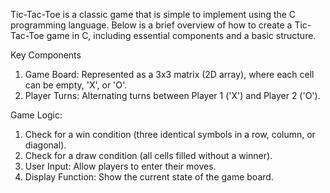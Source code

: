 Tic-Tac-Toe is a classic game that is simple to implement using the C programming language. 
Below is a brief overview of how to create a Tic-Tac-Toe game in C, including essential components and a basic structure.

Key Components
1. Game Board: Represented as a 3x3 matrix (2D array), where each cell can be empty, 'X', or 'O'.
2. Player Turns: Alternating turns between Player 1 ('X') and Player 2 ('O').

Game Logic:
1. Check for a win condition (three identical symbols in a row, column, or diagonal).
2. Check for a draw condition (all cells filled without a winner).
3. User Input: Allow players to enter their moves.
4. Display Function: Show the current state of the game board.
